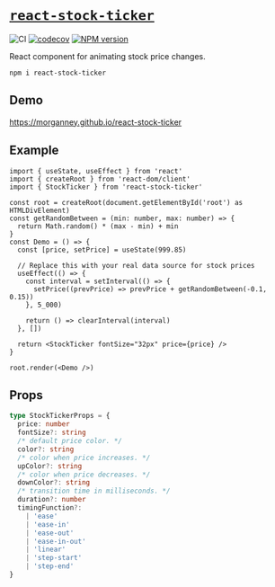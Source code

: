 # [`react-stock-ticker`](https://www.npmjs.com/package/react-stock-ticker)

![CI](https://github.com/morganney/react-stock-ticker/actions/workflows/ci.yml/badge.svg)
[![codecov](https://codecov.io/gh/morganney/react-stock-ticker/graph/badge.svg?token=6MNXI4F2RJ)](https://codecov.io/gh/morganney/react-stock-ticker)
[![NPM version](https://img.shields.io/npm/v/react-stock-ticker.svg)](https://www.npmjs.com/package/react-stock-ticker)

React component for animating stock price changes.

```console
npm i react-stock-ticker
```

## Demo

https://morganney.github.io/react-stock-ticker

## Example

```tsx
import { useState, useEffect } from 'react'
import { createRoot } from 'react-dom/client'
import { StockTicker } from 'react-stock-ticker'

const root = createRoot(document.getElementById('root') as HTMLDivElement)
const getRandomBetween = (min: number, max: number) => {
  return Math.random() * (max - min) + min
}
const Demo = () => {
  const [price, setPrice] = useState(999.85)

  // Replace this with your real data source for stock prices
  useEffect(() => {
    const interval = setInterval(() => {
      setPrice((prevPrice) => prevPrice + getRandomBetween(-0.1, 0.15))
    }, 5_000)

    return () => clearInterval(interval)
  }, [])

  return <StockTicker fontSize="32px" price={price} />
}

root.render(<Demo />)
```

## Props

```ts
type StockTickerProps = {
  price: number
  fontSize?: string
  /* default price color. */
  color?: string
  /* color when price increases. */
  upColor?: string
  /* color when price decreases. */
  downColor?: string
  /* transition time in milliseconds. */
  duration?: number
  timingFunction?:
    | 'ease'
    | 'ease-in'
    | 'ease-out'
    | 'ease-in-out'
    | 'linear'
    | 'step-start'
    | 'step-end'
}
```
